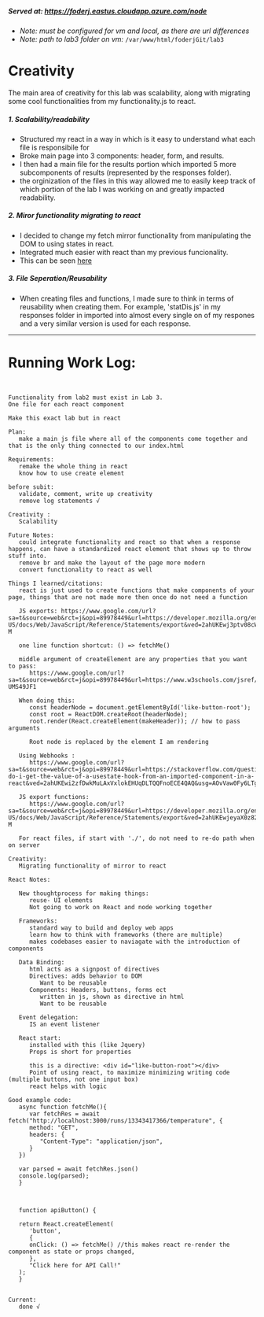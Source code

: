 
##### Served at: https://foderj.eastus.cloudapp.azure.com/node
- *Note: must be configured for vm and local, as there are url differences*
- *Note: path to lab3 folder on vm:* ```/var/www/html/foderjGit/lab3 ```

# Creativity 

 The main area of creativity for this lab was scalability, along with migrating some cool functionalities from my functionality.js to react. 

 ##### 1. Scalability/readability 
 - Structured my react in a way in which is it easy to understand what each file is responsibile for
 - Broke main page into 3 components: header, form, and results.
 - I then had a main file for the results portion which imported 5 more subcomponents of results (represented by the responses folder). 
 - the orginization of the files in this way allowed me to easily keep track of which portion of the lab I was working on and greatly impacted readability. 

 ##### 2. Miror functionality migrating to react
 - I decided to change my fetch mirror functionality from manipulating the DOM to using states in react. 
 - Integrated much easier with react than my previous funcionality. 
 - This can be seen [here](https://github.com/RPI-ITWS/ITWS-4500-S25-foderj/blob/28f62c6d35d44bfe69a04c383ce5db3a8d2d83ff/lab3/public/components/form.js#L100)
 

 ##### 3. File Seperation/Reusability
- When creating files and functions, I made sure to think in terms of reusability when creating them. For example, 'statDis.js' in my responses folder in imported into almost every single on of my respones and a very similar version is used for each response. 



---

# Running Work Log: 
```


Functionality from lab2 must exist in Lab 3. 
One file for each react component

Make this exact lab but in react 

Plan: 
   make a main js file where all of the components come together and that is the only thing connected to our index.html

Requirements: 
   remake the whole thing in react
   know how to use create element

before subit: 
   validate, comment, write up creativity
   remove log statements √

Creativity : 
   Scalability

Future Notes: 
   could integrate functionality and react so that when a response happens, can have a standardized react element that shows up to throw stuff into. 
   remove br and make the layout of the page more modern 
   convert functionality to react as well 

Things I learned/citations: 
   react is just used to create functions that make components of your page, things that are not made more then once do not need a function

   JS exports: https://www.google.com/url?sa=t&source=web&rct=j&opi=89978449&url=https://developer.mozilla.org/en-US/docs/Web/JavaScript/Reference/Statements/export&ved=2ahUKEwj3ptv08cWLAxXJhIkEHVc7FFMQFnoECBQQAQ&usg=AOvVaw28HYPqII1Z6cRpmSSihS-M

   one line function shortcut: () => fetchMe()

   middle argument of createElement are any properties that you want to pass: 
      https://www.google.com/url?sa=t&source=web&rct=j&opi=89978449&url=https://www.w3schools.com/jsref/met_document_createelement.asp&ved=2ahUKEwio5t6X9cWLAxUgm4kEHc9II4IQFnoECBkQAQ&usg=AOvVaw1byJ7ttU9lwiz-UMS49JF1

   When doing this: 
      const headerNode = document.getElementById('like-button-root');
      const root = ReactDOM.createRoot(headerNode);
      root.render(React.createElement(makeHeader)); // how to pass arguments 

      Root node is replaced by the element I am rendering

   Using Webhooks :
      https://www.google.com/url?sa=t&source=web&rct=j&opi=89978449&url=https://stackoverflow.com/questions/75153066/how-do-i-get-the-value-of-a-usestate-hook-from-an-imported-component-in-a-react&ved=2ahUKEwi2zfDwkMuLAxVxlokEHUqDLTQQFnoECE4QAQ&usg=AOvVaw0Fy6LTgNuv4EtmAj874ENB

   JS export functions: 
      https://www.google.com/url?sa=t&source=web&rct=j&opi=89978449&url=https://developer.mozilla.org/en-US/docs/Web/JavaScript/Reference/Statements/export&ved=2ahUKEwjeyaX0z82LAxUPM1kFHTD8JZUQFnoECAkQAQ&usg=AOvVaw28HYPqII1Z6cRpmSSihS-M

   For react files, if start with './', do not need to re-do path when on server

Creativity: 
   Migrating functionality of mirror to react

React Notes: 

   New thoughtprocess for making things: 
      reuse- UI elements 
      Not going to work on React and node working together

   Frameworks:
      standard way to build and deploy web apps 
      learn how to think with frameworks (there are multiple) 
      makes codebases easier to naviagate with the introduction of components 

   Data Binding: 
      html acts as a signpost of directives 
      Directives: adds behavior to DOM 
         Want to be reusable
      Components: Headers, buttons, forms ect
         written in js, shown as directive in html 
         Want to be reusable

   Event delegation: 
      IS an event listener 

   React start: 
      installed with this (like Jquery) 
      Props is short for properties 

      this is a directive: <div id="like-button-root"></div>
      Point of using react, to maximize minimizing writing code (multiple buttons, not one input box)
      react helps with logic 

Good example code: 
   async function fetchMe(){
      var fetchRes = await fetch("http://localhost:3000/runs/13343417366/temperature", {
      method: "GET",
      headers: {
         "Content-Type": "application/json",
      }
   })

   var parsed = await fetchRes.json()
   console.log(parsed); 
   }



   function apiButton() {

   return React.createElement(
      'button',
      {
      onClick: () => fetchMe() //this makes react re-render the component as state or props changed, 
      },
      "Click here for API Call!"
   );
   }


Current: 
   done √
```